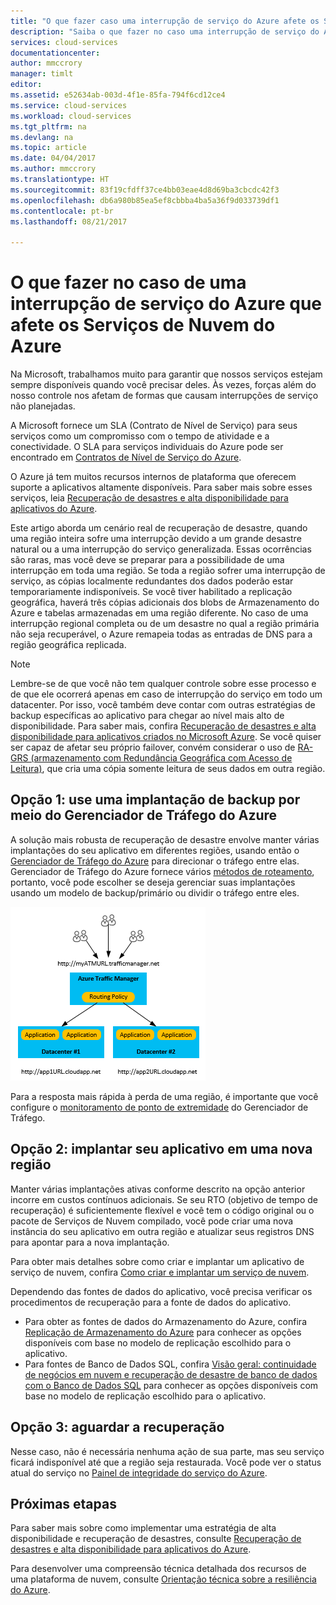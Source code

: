 ```yaml
---
title: "O que fazer caso uma interrupção de serviço do Azure afete os Serviços de Nuvem do Azure | Microsoft Docs"
description: "Saiba o que fazer no caso uma interrupção de serviço do Azure que afete os Serviços de Nuvem do Azure."
services: cloud-services
documentationcenter: 
author: mmccrory
manager: timlt
editor: 
ms.assetid: e52634ab-003d-4f1e-85fa-794f6cd12ce4
ms.service: cloud-services
ms.workload: cloud-services
ms.tgt_pltfrm: na
ms.devlang: na
ms.topic: article
ms.date: 04/04/2017
ms.author: mmccrory
ms.translationtype: HT
ms.sourcegitcommit: 83f19cfdff37ce4bb03eae4d8d69ba3cbcdc42f3
ms.openlocfilehash: db6a980b85ea5ef8cbbba4ba5a36f9d033739df1
ms.contentlocale: pt-br
ms.lasthandoff: 08/21/2017

---
```

# <a name="what-to-do-in-the-event-of-an-azure-service-disruption-that-impacts-azure-cloud-services"></a>O que fazer no caso de uma interrupção de serviço do Azure que afete os Serviços de Nuvem do Azure
Na Microsoft, trabalhamos muito para garantir que nossos serviços estejam sempre disponíveis quando você precisar deles. Às vezes, forças além do nosso controle nos afetam de formas que causam interrupções de serviço não planejadas.

A Microsoft fornece um SLA (Contrato de Nível de Serviço) para seus serviços como um compromisso com o tempo de atividade e a conectividade. O SLA para serviços individuais do Azure pode ser encontrado em [Contratos de Nível de Serviço do Azure](https://azure.microsoft.com/support/legal/sla/).

O Azure já tem muitos recursos internos de plataforma que oferecem suporte a aplicativos altamente disponíveis. Para saber mais sobre esses serviços, leia [Recuperação de desastres e alta disponibilidade para aplicativos do Azure](../resiliency/resiliency-disaster-recovery-high-availability-azure-applications.md).

Este artigo aborda um cenário real de recuperação de desastre, quando uma região inteira sofre uma interrupção devido a um grande desastre natural ou a uma interrupção do serviço generalizada. Essas ocorrências são raras, mas você deve se preparar para a possibilidade de uma interrupção em toda uma região. Se toda a região sofrer uma interrupção de serviço, as cópias localmente redundantes dos dados poderão estar temporariamente indisponíveis. Se você tiver habilitado a replicação geográfica, haverá três cópias adicionais dos blobs de Armazenamento do Azure e tabelas armazenadas em uma região diferente. No caso de uma interrupção regional completa ou de um desastre no qual a região primária não seja recuperável, o Azure remapeia todas as entradas de DNS para a região geográfica replicada.

> [!NOTE]
> Lembre-se de que você não tem qualquer controle sobre esse processo e de que ele ocorrerá apenas em caso de interrupção do serviço em todo um datacenter. Por isso, você também deve contar com outras estratégias de backup específicas ao aplicativo para chegar ao nível mais alto de disponibilidade. Para saber mais, confira [Recuperação de desastres e alta disponibilidade para aplicativos criados no Microsoft Azure](../resiliency/resiliency-disaster-recovery-high-availability-azure-applications.md). Se você quiser ser capaz de afetar seu próprio failover, convém considerar o uso de [RA-GRS (armazenamento com Redundância Geográfica com Acesso de Leitura)](../storage/common/storage-redundancy.md#read-access-geo-redundant-storage), que cria uma cópia somente leitura de seus dados em outra região.
>
>


## <a name="option-1-use-a-backup-deployment-through-azure-traffic-manager"></a>Opção 1: use uma implantação de backup por meio do Gerenciador de Tráfego do Azure
A solução mais robusta de recuperação de desastre envolve manter várias implantações do seu aplicativo em diferentes regiões, usando então o [Gerenciador de Tráfego do Azure](../traffic-manager/traffic-manager-overview.md) para direcionar o tráfego entre elas. Gerenciador de Tráfego do Azure fornece vários [métodos de roteamento](../traffic-manager/traffic-manager-routing-methods.md), portanto, você pode escolher se deseja gerenciar suas implantações usando um modelo de backup/primário ou dividir o tráfego entre eles.

![Balanceamento dos Serviços de Nuvem do Azure em regiões com o Gerenciador de Tráfego do Azure](./media/cloud-services-disaster-recovery-guidance/using-azure-traffic-manager.png)

Para a resposta mais rápida à perda de uma região, é importante que você configure o [monitoramento de ponto de extremidade](../traffic-manager/traffic-manager-monitoring.md) do Gerenciador de Tráfego.

## <a name="option-2-deploy-your-application-to-a-new-region"></a>Opção 2: implantar seu aplicativo em uma nova região
Manter várias implantações ativas conforme descrito na opção anterior incorre em custos contínuos adicionais. Se seu RTO (objetivo de tempo de recuperação) é suficientemente flexível e você tem o código original ou o pacote de Serviços de Nuvem compilado, você pode criar uma nova instância do seu aplicativo em outra região e atualizar seus registros DNS para apontar para a nova implantação.

Para obter mais detalhes sobre como criar e implantar um aplicativo de serviço de nuvem, confira [Como criar e implantar um serviço de nuvem](cloud-services-how-to-create-deploy-portal.md).

Dependendo das fontes de dados do aplicativo, você precisa verificar os procedimentos de recuperação para a fonte de dados do aplicativo.

* Para obter as fontes de dados do Armazenamento do Azure, confira [Replicação de Armazenamento do Azure](../storage/common/storage-redundancy.md#read-access-geo-redundant-storage) para conhecer as opções disponíveis com base no modelo de replicação escolhido para o aplicativo.
* Para fontes de Banco de Dados SQL, confira [Visão geral: continuidade de negócios em nuvem e recuperação de desastre de banco de dados com o Banco de Dados SQL](../sql-database/sql-database-business-continuity.md) para conhecer as opções disponíveis com base no modelo de replicação escolhido para o aplicativo.


## <a name="option-3-wait-for-recovery"></a>Opção 3: aguardar a recuperação
Nesse caso, não é necessária nenhuma ação de sua parte, mas seu serviço ficará indisponível até que a região seja restaurada. Você pode ver o status atual do serviço no [Painel de integridade do serviço do Azure](https://azure.microsoft.com/status/).

## <a name="next-steps"></a>Próximas etapas
Para saber mais sobre como implementar uma estratégia de alta disponibilidade e recuperação de desastres, consulte [Recuperação de desastres e alta disponibilidade para aplicativos do Azure](../resiliency/resiliency-disaster-recovery-high-availability-azure-applications.md).

Para desenvolver uma compreensão técnica detalhada dos recursos de uma plataforma de nuvem, consulte [Orientação técnica sobre a resiliência do Azure](../resiliency/resiliency-technical-guidance.md).
